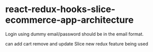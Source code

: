 # react-redux-hooks-slice-ecommerce-app-architecture

Login using dummy email/password
should be in the email format.

can add cart remove and update
Slice new redux feature being used
